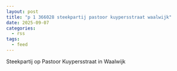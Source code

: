 ```yaml
---
layout: post
title: "p 1 366028 steekpartij pastoor kuypersstraat waalwijk"
date: 2025-09-07
categories: 
  - rss
tags: 
  - feed
---
```


Steekpartij op Pastoor Kuypersstraat in Waalwijk
